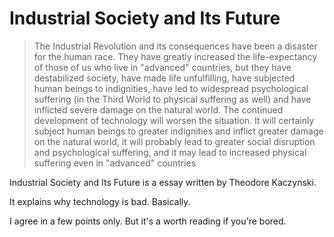 # Industrial Society and Its Future
>The Industrial Revolution and its consequences have been a disaster
>for the human race. They have greatly increased the life-expectancy
>of those of us who live in "advanced" countries, but they have
>destabilized society, have made life unfulfilling, have subjected
>human beings to indignities, have led to widespread psychological
>suffering (in the Third World to physical suffering as well) and have
>inflicted severe damage on the natural world. The continued
>development of technology will worsen the situation. It will
>certainly subject human beings to greater indignities and inflict
>greater damage on the natural world, it will probably lead to greater
>social disruption and psychological suffering, and it may lead to
>increased physical suffering even in "advanced" countries

Industrial Society and Its Future is a essay written by Theodore Kaczynski.

It explains why technology is bad. Basically.

I agree in a few points only. But it's a worth reading if you're bored.
